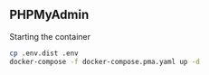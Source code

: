 ## PHPMyAdmin

Starting the container

```bash
cp .env.dist .env
docker-compose -f docker-compose.pma.yaml up -d
```
